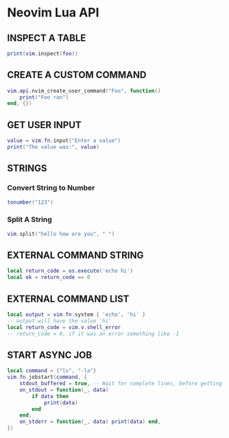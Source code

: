 # Neovim Lua API

## INSPECT A TABLE

```lua
print(vim.inspect(foo))
```

## CREATE A CUSTOM COMMAND

```lua
vim.api.nvim_create_user_command("Foo", function()
    print("Foo ran")
end, {})
```

## GET USER INPUT

```lua
value = vim.fn.input("Enter a value")
print("The value was:", value)
```

## STRINGS

### Convert String to Number

```lua
tonumber("123")
```

### Split A String

```lua
vim.split("hello how are you", " ")
```

## EXTERNAL COMMAND STRING

```lua
local return_code = os.execute('echo hi')
local ok = return_code == 0
```

## EXTERNAL COMMAND LIST

```lua
local output = vim.fn.system { 'echo', 'hi' }
-- output will have the value 'hi'
local return_code = vim.v.shell_error
-- return_code = 0, if it was an error something like -1
```

## START ASYNC JOB

```lua
local command = {"ls", "-la"}
vim.fn.jobstart(command, {
    stdout_buffered = true, -- Wait for complete lines, before getting updates
    on_stdout = function(_, data) 
        if data then
            print(data)
        end
    end,
    on_stderr = function(_, data) print(data) end,
})
```
